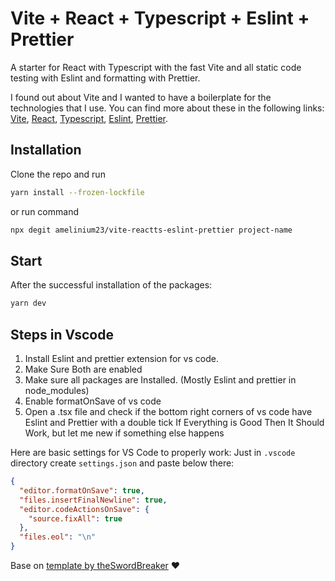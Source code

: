 # Vite + React + Typescript + Eslint + Prettier

A starter for React with Typescript with the fast Vite and all static code testing with Eslint and formatting with Prettier.

I found out about Vite and I wanted to have a boilerplate for the technologies that I use. You can find more about these in the following links: [Vite](https://github.com/vitejs/vite), [React](https://reactjs.org/), [Typescript](https://www.typescriptlang.org/), [Eslint](https://eslint.org/), [Prettier](https://prettier.io/).

## Installation

Clone the repo and run

```bash
yarn install --frozen-lockfile
```

or run command

```bash
npx degit amelinium23/vite-reactts-eslint-prettier project-name
```

## Start

After the successful installation of the packages:

```sh
yarn dev
```

## Steps in Vscode

1. Install Eslint and prettier extension for vs code.
2. Make Sure Both are enabled
3. Make sure all packages are Installed. (Mostly Eslint and prettier in node_modules)
4. Enable formatOnSave of vs code
5. Open a .tsx file and check if the bottom right corners of vs code have Eslint and Prettier with a double tick
   If Everything is Good Then It Should Work, but let me new if something else happens

Here are basic settings for VS Code to properly work:
Just in `.vscode` directory create `settings.json` and paste below there:

```json
{
  "editor.formatOnSave": true,
  "files.insertFinalNewline": true,
  "editor.codeActionsOnSave": {
    "source.fixAll": true
  },
  "files.eol": "\n"
}
```

Base on [template by theSwordBreaker](https://github.com/TheSwordBreaker/vite-reactts-eslint-prettier) ❤️
